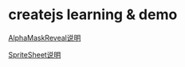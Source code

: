# createjs learning &amp; demo

[AlphaMaskReveal说明](https://blog.csdn.net/u011974819/article/details/113628878)

[SpriteSheet说明](https://blog.csdn.net/u011974819/article/details/113715106)
